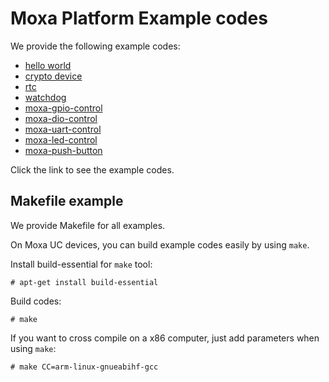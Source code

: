 # Moxa Platform Example codes

We provide the following example codes:
* [hello world](/hello)
* [crypto device](/cryptodev)
* [rtc](/rtc)
* [watchdog](/watchdog)
* [moxa-gpio-control](https://github.com/Moxa-Linux/moxa-gpio-control/tree/master/example)
* [moxa-dio-control](https://github.com/Moxa-Linux/moxa-dio-control/tree/master/example)
* [moxa-uart-control](https://github.com/Moxa-Linux/moxa-uart-control/tree/master/example)
* [moxa-led-control](https://github.com/Moxa-Linux/moxa-led-control/tree/master/example)
* [moxa-push-button](https://github.com/Moxa-Linux/moxa-push-button/tree/master/example)

Click the link to see the example codes.

## Makefile example

We provide Makefile for all examples.

On Moxa UC devices, you can build example codes easily by using `make`.

Install build-essential for `make` tool:
```
# apt-get install build-essential
```

Build codes:
```
# make
```

If you want to cross compile on a x86 computer, just add parameters when using `make`:
```
# make CC=arm-linux-gnueabihf-gcc
```